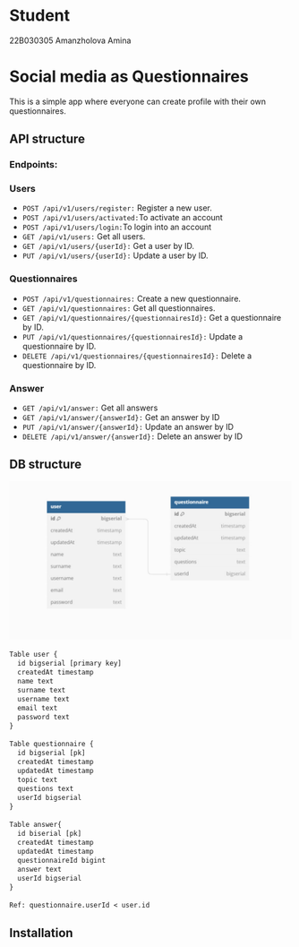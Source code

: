# Student
22B030305 Amanzholova Amina

# Social media as Questionnaires

This is a simple app where everyone can create profile with their own questionnaires.

## API structure

### Endpoints:

### Users
+ ```POST /api/v1/users/register:``` Register a new user.
+ ```POST /api/v1/users/activated:```To activate an account
+ ```POST /api/v1/users/login:```To login into an account
+ ```GET /api/v1/users:``` Get all users.
+ ```GET /api/v1/users/{userId}:``` Get a user by ID.
+ ```PUT /api/v1/users/{userId}:``` Update a user by ID.

### Questionnaires
+ ```POST /api/v1/questionnaires:``` Create a new questionnaire.
+ ```GET /api/v1/questionnaires:``` Get all questionnaires.
+ ```GET /api/v1/questionnaires/{questionnairesId}:``` Get a questionnaire by ID.
+ ```PUT /api/v1/questionnaires/{questionnairesId}:``` Update a questionnaire by ID.
+ ```DELETE /api/v1/questionnaires/{questionnairesId}:``` Delete a questionnaire by ID.

### Answer
+ ```GET /api/v1/answer:``` Get all answers
+ ```GET /api/v1/answer/{answerId}:``` Get an answer by ID
+ ```PUT /api/v1/answer/{answerId}:``` Update an answer by ID
+ ```DELETE /api/v1/answer/{answerId}:``` Delete an answer by ID

## DB structure

![img.png](img.png)

```
Table user {
  id bigserial [primary key]
  createdAt timestamp
  name text
  surname text
  username text
  email text
  password text
}

Table questionnaire {
  id bigserial [pk]
  createdAt timestamp
  updatedAt timestamp
  topic text
  questions text
  userId bigserial
}

Table answer{
  id biserial [pk]
  createdAt timestamp
  updatedAt timestamp
  questionnaireId bigint
  answer text
  userId bigserial
}

Ref: questionnaire.userId < user.id
```


## Installation